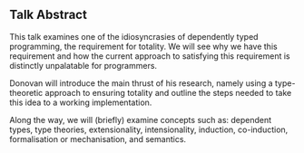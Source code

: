 Talk Abstract
---------------
This talk examines one of the idiosyncrasies of 
dependently typed programming, the requirement
for totality. We will see why we have this requirement and 
how the current approach to satisfying this 
requirement is distinctly unpalatable for programmers. 

Donovan will introduce the main thrust of his research, namely
using a type-theoretic approach to ensuring totality and outline
the steps needed to take this idea to a working implementation.

Along the way, we will (briefly) examine concepts such as: 
dependent types, type theories, 
extensionality, intensionality, 
induction, co-induction, formalisation or mechanisation, 
and semantics.
